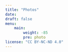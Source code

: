 ```yaml
---
title: "Photos"
date: 
draft: false
menu:
    main: 
        weight: -85
        pre: photo
license: "CC BY-NC-ND 4.0"
---
```

